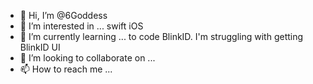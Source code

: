 - 👋 Hi, I’m @6Goddess
- 👀 I’m interested in ... swift iOS
- 🌱 I’m currently learning ... to code BlinkID. I'm struggling with getting BlinkID UI
- 💞️ I’m looking to collaborate on ...
- 📫 How to reach me ...

<!---
6Goddess/6Goddess is a ✨ special ✨ repository because its `README.md` (this file) appears on your GitHub profile.
You can click the Preview link to take a look at your changes.
--->
